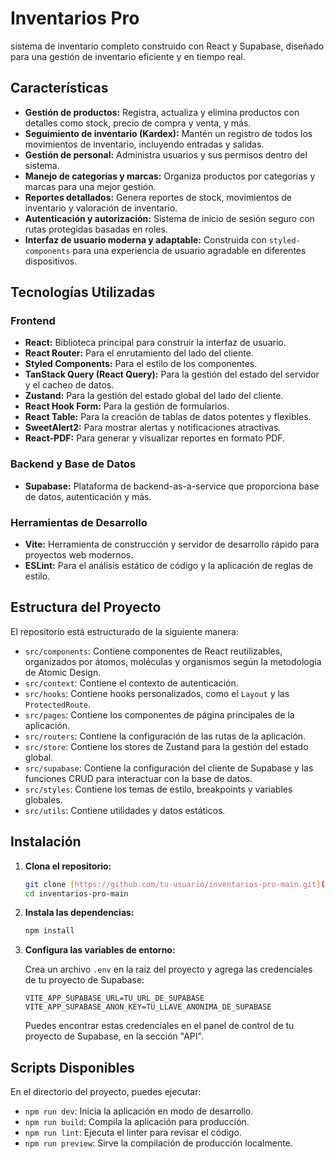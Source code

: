 # Inventarios Pro

sistema de inventario completo construido con React y Supabase, diseñado para una gestión de inventario eficiente y en tiempo real.

## Características

* **Gestión de productos:** Registra, actualiza y elimina productos con detalles como stock, precio de compra y venta, y más.
* **Seguimiento de inventario (Kardex):** Mantén un registro de todos los movimientos de inventario, incluyendo entradas y salidas.
* **Gestión de personal:** Administra usuarios y sus permisos dentro del sistema.
* **Manejo de categorías y marcas:** Organiza productos por categorías y marcas para una mejor gestión.
* **Reportes detallados:** Genera reportes de stock, movimientos de inventario y valoración de inventario.
* **Autenticación y autorización:** Sistema de inicio de sesión seguro con rutas protegidas basadas en roles.
* **Interfaz de usuario moderna y adaptable:** Construida con `styled-components` para una experiencia de usuario agradable en diferentes dispositivos.

## Tecnologías Utilizadas

### Frontend

* **React:** Biblioteca principal para construir la interfaz de usuario.
* **React Router:** Para el enrutamiento del lado del cliente.
* **Styled Components:** Para el estilo de los componentes.
* **TanStack Query (React Query):** Para la gestión del estado del servidor y el cacheo de datos.
* **Zustand:** Para la gestión del estado global del lado del cliente.
* **React Hook Form:** Para la gestión de formularios.
* **React Table:** Para la creación de tablas de datos potentes y flexibles.
* **SweetAlert2:** Para mostrar alertas y notificaciones atractivas.
* **React-PDF:** Para generar y visualizar reportes en formato PDF.

### Backend y Base de Datos

* **Supabase:** Plataforma de backend-as-a-service que proporciona base de datos, autenticación y más.

### Herramientas de Desarrollo

* **Vite:** Herramienta de construcción y servidor de desarrollo rápido para proyectos web modernos.
* **ESLint:** Para el análisis estático de código y la aplicación de reglas de estilo.

## Estructura del Proyecto

El repositorio está estructurado de la siguiente manera:

* `src/components`: Contiene componentes de React reutilizables, organizados por átomos, moléculas y organismos según la metodología de Atomic Design.
* `src/context`: Contiene el contexto de autenticación.
* `src/hooks`: Contiene hooks personalizados, como el `Layout` y las `ProtectedRoute`.
* `src/pages`: Contiene los componentes de página principales de la aplicación.
* `src/routers`: Contiene la configuración de las rutas de la aplicación.
* `src/store`: Contiene los stores de Zustand para la gestión del estado global.
* `src/supabase`: Contiene la configuración del cliente de Supabase y las funciones CRUD para interactuar con la base de datos.
* `src/styles`: Contiene los temas de estilo, breakpoints y variables globales.
* `src/utils`: Contiene utilidades y datos estáticos.

## Instalación

1.  **Clona el repositorio:**

    ```bash
    git clone [https://github.com/tu-usuario/inventarios-pro-main.git](https://github.com/tu-usuario/inventarios-pro-main.git)
    cd inventarios-pro-main
    ```
2.  **Instala las dependencias:**

    ```bash
    npm install
    ```
3.  **Configura las variables de entorno:**

    Crea un archivo `.env` en la raíz del proyecto y agrega las credenciales de tu proyecto de Supabase:

    ```env
    VITE_APP_SUPABASE_URL=TU_URL_DE_SUPABASE
    VITE_APP_SUPABASE_ANON_KEY=TU_LLAVE_ANONIMA_DE_SUPABASE
    ```
    Puedes encontrar estas credenciales en el panel de control de tu proyecto de Supabase, en la sección "API".

## Scripts Disponibles

En el directorio del proyecto, puedes ejecutar:

* `npm run dev`: Inicia la aplicación en modo de desarrollo.
* `npm run build`: Compila la aplicación para producción.
* `npm run lint`: Ejecuta el linter para revisar el código.
* `npm run preview`: Sirve la compilación de producción localmente.